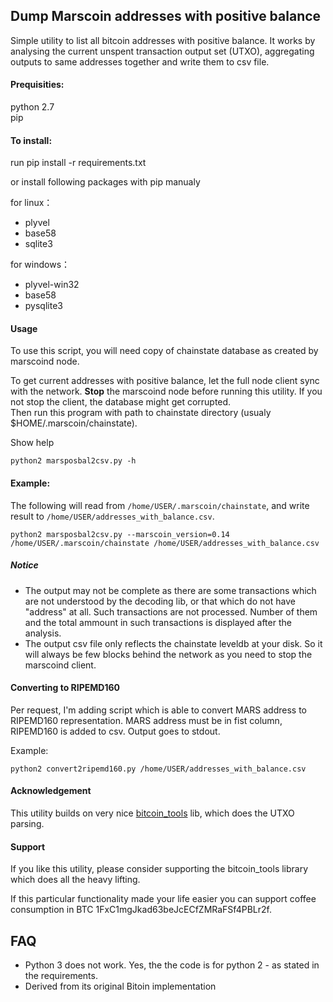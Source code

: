## Dump Marscoin addresses with positive balance

Simple utility to list all bitcoin addresses with positive balance. It works by analysing the current unspent transaction output set (UTXO), aggregating outputs to same addresses together and write them to csv file.

#### Prequisities:
python 2.7  
pip

#### To install:  
run pip install -r requirements.txt

or install following packages with pip manualy

for linux：
* plyvel
* base58
* sqlite3

for windows：
* plyvel-win32
* base58
* pysqlite3

#### Usage
To use this script, you will need copy of chainstate database as created by marscoind node. 

To get current addresses with positive balance, let the full node client sync with the network. 
**Stop** the marscoind node before running this utility. If you not stop the client, the database might get corrupted.  
Then run this program with path to chainstate directory (usualy $HOME/.marscoin/chainstate).

Show help
```
python2 marsposbal2csv.py -h
```
#### Example:  
The following will read from `/home/USER/.marscoin/chainstate`, and write result to `/home/USER/addresses_with_balance.csv`.
```
python2 marsposbal2csv.py --marscoin_version=0.14 /home/USER/.marscoin/chainstate /home/USER/addresses_with_balance.csv
```

##### Notice
* The output may not be complete as there are some transactions which are not understood by the decoding lib, or that which do not have "address" at all. Such transactions are not processed. Number of them and the total ammount in such transactions is displayed after the analysis.  
* The output csv file only reflects the chainstate leveldb at your disk. So it will always be few blocks behind the network as you need to stop the marscoind client.

#### Converting to RIPEMD160
Per request, I'm adding script which is able to convert MARS address to RIPEMD160 representation.
MARS address must be in fist column, RIPEMD160 is added to csv. Output goes to stdout.

Example:
```
python2 convert2ripemd160.py /home/USER/addresses_with_balance.csv
```

#### Acknowledgement
This utility builds on very nice [bitcoin_tools](https://github.com/sr-gi/bitcoin_tools/) lib,
 which does the UTXO parsing.
 
#### Support
If you like this utility, please consider supporting the bitcoin_tools library which does all the heavy lifting.

If this particular functionality made your life easier you can support coffee consumption in BTC 
1FxC1mgJkad63beJcECfZMRaFSf4PBLr2f.

## FAQ
- Python 3 does not work. Yes, the the code is for python 2 - as stated in the requirements.
- Derived from its original Bitoin implementation
